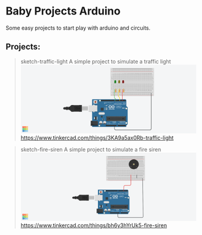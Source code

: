 # Baby Projects Arduino

Some easy projects to start play with arduino and circuits.

## Projects:

> sketch-traffic-light
A simple project to simulate a traffic light
![Circuit for traffic light](sketch-circuit-images/traffic-light.png)
https://www.tinkercad.com/things/3KA9a5ax0Rb-traffic-light

> sketch-fire-siren
A simple project to simulate a fire siren
![Circuit for fire siren](sketch-circuit-images/fire-siren.png)
https://www.tinkercad.com/things/bh6y3hYrUk5-fire-siren
